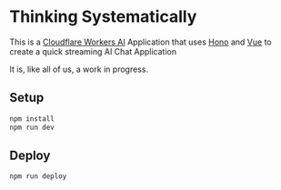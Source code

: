 # Thinking Systematically

This is a [Cloudflare Workers AI](https://developers.cloudflare.com/workers-ai/) Application that uses [Hono](https://hono.dev/) and [Vue](https://vuejs.org/) to create a quick streaming AI Chat Application 

It is, like all of us, a work in progress.

## Setup

```bash
npm install
npm run dev
```

## Deploy

```bash
npm run deploy
```
